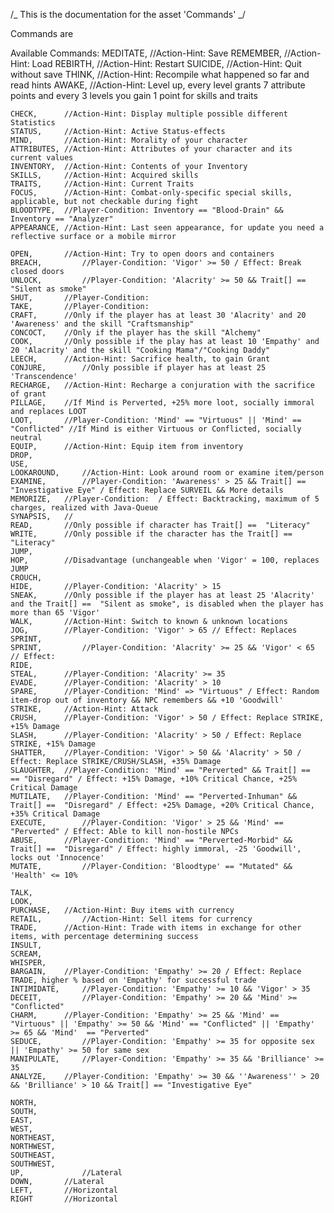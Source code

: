 /_ This is the documentation for the asset 'Commands' _/

Commands are

Available Commands:
MEDITATE, //Action-Hint: Save
REMEMBER, //Action-Hint: Load
REBIRTH, //Action-Hint: Restart
SUICIDE, //Action-Hint: Quit without save
THINK, //Action-Hint: Recompile what happened so far and read hints
AWAKE, //Action-Hint: Level up, every level grants 7 attribute points and every 3 levels you gain 1 point for skills and traits

    CHECK,		//Action-Hint: Display multiple possible different Statistics
    STATUS,		//Action-Hint: Active Status-effects
    MIND,		//Action-Hint: Morality of your character
    ATTRIBUTES,	//Action-Hint: Attributes of your character and its current values
    INVENTORY,	//Action-Hint: Contents of your Inventory
    SKILLS,		//Action-Hint: Acquired skills
    TRAITS,		//Action-Hint: Current Traits
    FOCUS, 		//Action-Hint: Combat-only-specific special skills, applicable, but not checkable during fight
    BLOODTYPE, 	//Player-Condition: Inventory == "Blood-Drain" && Inventory == "Analyzer"
    APPEARANCE,	//Action-Hint: Last seen appearance, for update you need a reflective surface or a mobile mirror

    OPEN,		//Action-Hint: Try to open doors and containers
    BREACH, 		//Player-Condition: 'Vigor' >= 50 / Effect: Break closed doors
    UNLOCK, 		//Player-Condition: 'Alacrity' >= 50 && Trait[] == "Silent as smoke"
    SHUT,		//Player-Condition:
    TAKE,		//Player-Condition:
    CRAFT, 		//Only if the player has at least 30 'Alacrity' and 20 'Awareness' and the skill "Craftsmanship"
    CONCOCT, 	//Only if the player has the skill "Alchemy"
    COOK, 		//Only possible if the play has at least 10 'Empathy' and 20 'Alacrity' and the skill "Cooking Mama"/"Cooking Daddy"
    LEECH, 		//Action-Hint: Sacrifice health, to gain Grant
    CONJURE,		//Only possible if player has at least 25 'Transcendence'
    RECHARGE,	//Action-Hint: Recharge a conjuration with the sacrifice of grant
    PILLAGE, 	//If Mind is Perverted, +25% more loot, socially immoral and replaces LOOT
    LOOT, 		//Player-Condition: 'Mind' == "Virtuous" || 'Mind' == "Conflicted" //If Mind is either Virtuous or Conflicted, socially neutral
    EQUIP, 		//Action-Hint: Equip item from inventory
    DROP,
    USE,
    LOOKAROUND, 	//Action-Hint: Look around room or examine item/person
    EXAMINE,		//Player-Condition: 'Awareness' > 25 && Trait[] ==  "Investigative Eye" / Effect: Replace SURVEIL && More details
    MEMORIZE,	//Player-Condition:  / Effect: Backtracking, maximum of 5 charges, realized with Java-Queue
    SYNAPSIS,	//
    READ,		//Only possible if character has Trait[] ==  "Literacy"
    WRITE, 		//Only possible if the character has the Trait[] ==  "Literacy"
    JUMP,
    HOP, 		//Disadvantage (unchangeable when 'Vigor' = 100, replaces JUMP
    CROUCH,
    HIDE,		//Player-Condition: 'Alacrity' > 15
    SNEAK, 		//Only possible if the player has at least 25 'Alacrity' and the Trait[] ==  "Silent as smoke", is disabled when the player has more than 65 'Vigor'
    WALK,		//Action-Hint: Switch to known & unknown locations
    JOG, 		//Player-Condition: 'Vigor' > 65 // Effect: Replaces SPRINT,
    SPRINT, 		//Player-Condition: 'Alacrity' >= 25 && 'Vigor' < 65 // Effect:
    RIDE,
    STEAL, 		//Player-Condition: 'Alacrity' >= 35
    EVADE,		//Player-Condition: 'Alacrity' > 10
    SPARE,		//Player-Condition: 'Mind' => "Virtuous" / Effect: Random item-drop out of inventory && NPC remembers && +10 'Goodwill'
    STRIKE,		//Action-Hint: Attack
    CRUSH, 		//Player-Condition: 'Vigor' > 50 / Effect: Replace STRIKE, +15% Damage
    SLASH,		//Player-Condition: 'Alacrity' > 50 / Effect: Replace STRIKE, +15% Damage
    SHATTER, 	//Player-Condition: 'Vigor' > 50 && 'Alacrity' > 50 / Effect: Replace STRIKE/CRUSH/SLASH, +35% Damage
    SLAUGHTER, 	//Player-Condition: 'Mind' == "Perverted" && Trait[] ==  == "Disregard" / Effect: +15% Damage, +10% Critical Chance, +25% Critical Damage
    MUTILATE,	//Player-Condition: 'Mind' == "Perverted-Inhuman" && Trait[] ==  "Disregard" / Effect: +25% Damage, +20% Critical Chance, +35% Critical Damage
    EXECUTE,		//Player-Condition: 'Vigor' > 25 && 'Mind' == "Perverted" / Effect: Able to kill non-hostile NPCs
    ABUSE, 		//Player-Condition: 'Mind' == "Perverted-Morbid" && Trait[] ==  "Disregard" / Effect: highly immoral, -25 'Goodwill', locks out 'Innocence'
    MUTATE, 		//Player-Condition: 'Bloodtype' == "Mutated" && 'Health' <= 10%

    TALK,
    LOOK,
    PURCHASE, 	//Action-Hint: Buy items with currency
    RETAIL, 		//Action-Hint: Sell items for currency
    TRADE, 		//Action-Hint: Trade with items in exchange for other items, with percentage determining success
    INSULT,
    SCREAM,
    WHISPER,
    BARGAIN, 	//Player-Condition: 'Empathy' >= 20 / Effect: Replace TRADE, higher % based on 'Empathy' for successful trade
    INTIMIDATE, 	//Player-Condition: 'Empathy' >= 10 && 'Vigor' > 35
    DECEIT, 		//Player-Condition: 'Empathy' >= 20 && 'Mind' >= "Conflicted"
    CHARM, 		//Player-Condition: 'Empathy' >= 25 && 'Mind' == "Virtuous" || 'Empathy' >= 50 && 'Mind' == "Conflicted" || 'Empathy' >= 65 && 'Mind'  == "Perverted"
    SEDUCE, 		//Player-Condition: 'Empathy' >= 35 for opposite sex || 'Empathy' >= 50 for same sex
    MANIPULATE, 	//Player-Condition: 'Empathy' >= 35 && 'Brilliance' >= 35
    ANALYZE, 	//Player-Condition: 'Empathy' >= 30 && ''Awareness'' > 20 && 'Brilliance' > 10 && Trait[] == "Investigative Eye"

    NORTH,
    SOUTH,
    EAST,
    WEST,
    NORTHEAST,
    NORTHWEST,
    SOUTHEAST,
    SOUTHWEST,
    UP, 			//Lateral
    DOWN, 		//Lateral
    LEFT, 		//Horizontal
    RIGHT 		//Horizontal
